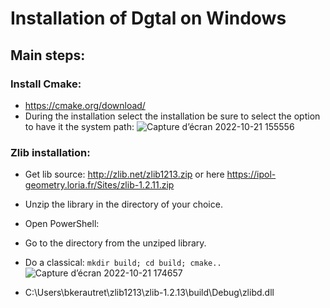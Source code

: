 # Installation of  Dgtal on Windows

## Main steps:
### Install Cmake:
  - https://cmake.org/download/
  - During the installation select the installation be sure to select the option to have it the system path:
![Capture d’écran 2022-10-21 155556](https://user-images.githubusercontent.com/772865/197237384-5bff809f-e500-46dd-ba4d-7b0485514e8f.png)

### Zlib installation:
  -  Get lib source: http://zlib.net/zlib1213.zip or here https://ipol-geometry.loria.fr/Sites/zlib-1.2.11.zip
  -  Unzip the library in the directory of your choice.
  -  Open PowerShell:
  -  Go to the directory from the unziped library.
  -  Do a classical: 
    ``mkdir build; cd build; cmake..``
   ![Capture d’écran 2022-10-21 174657](https://user-images.githubusercontent.com/772865/197238765-2315e467-0c02-4a0e-941b-899e5c5b6c95.png)


  -    C:\Users\bkerautret\zlib1213\zlib-1.2.13\build\Debug\zlibd.dll
